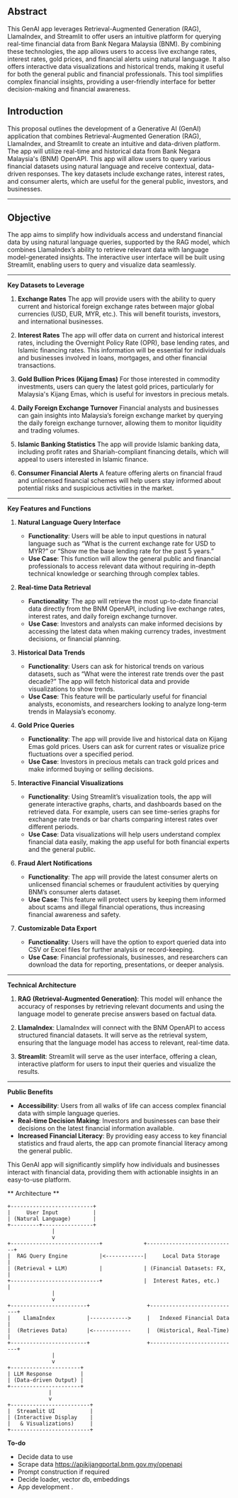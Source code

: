 ## Abstract
This GenAI app leverages Retrieval-Augmented Generation (RAG), LlamaIndex, and Streamlit to offer users an intuitive platform for querying real-time financial data from Bank Negara Malaysia (BNM). By combining these technologies, the app allows users to access live exchange rates, interest rates, gold prices, and financial alerts using natural language. It also offers interactive data visualizations and historical trends, making it useful for both the general public and financial professionals. This tool simplifies complex financial insights, providing a user-friendly interface for better decision-making and financial awareness. 

## Introduction
This proposal outlines the development of a Generative AI (GenAI) application that combines Retrieval-Augmented Generation (RAG), LlamaIndex, and Streamlit to create an intuitive and data-driven platform. The app will utilize real-time and historical data from Bank Negara Malaysia's (BNM) OpenAPI. This app will allow users to query various financial datasets using natural language and receive contextual, data-driven responses. The key datasets include exchange rates, interest rates, and consumer alerts, which are useful for the general public, investors, and businesses.

---

## Objective
The app aims to simplify how individuals access and understand financial data by using natural language queries, supported by the RAG model, which combines LlamaIndex’s ability to retrieve relevant data with language model-generated insights. The interactive user interface will be built using Streamlit, enabling users to query and visualize data seamlessly.

---

**Key Datasets to Leverage**

1. **Exchange Rates**
   The app will provide users with the ability to query current and historical foreign exchange rates between major global currencies (USD, EUR, MYR, etc.). This will benefit tourists, investors, and international businesses.
   
2. **Interest Rates**
   The app will offer data on current and historical interest rates, including the Overnight Policy Rate (OPR), base lending rates, and Islamic financing rates. This information will be essential for individuals and businesses involved in loans, mortgages, and other financial transactions.
   
3. **Gold Bullion Prices (Kijang Emas)**
   For those interested in commodity investments, users can query the latest gold prices, particularly for Malaysia's Kijang Emas, which is useful for investors in precious metals.
   
4. **Daily Foreign Exchange Turnover**
   Financial analysts and businesses can gain insights into Malaysia’s foreign exchange market by querying the daily foreign exchange turnover, allowing them to monitor liquidity and trading volumes.
   
5. **Islamic Banking Statistics**
   The app will provide Islamic banking data, including profit rates and Shariah-compliant financing details, which will appeal to users interested in Islamic finance.
   
6. **Consumer Financial Alerts**
   A feature offering alerts on financial fraud and unlicensed financial schemes will help users stay informed about potential risks and suspicious activities in the market.

---

**Key Features and Functions**

1. **Natural Language Query Interface**
   - **Functionality**: Users will be able to input questions in natural language such as “What is the current exchange rate for USD to MYR?” or “Show me the base lending rate for the past 5 years.”
   - **Use Case**: This function will allow the general public and financial professionals to access relevant data without requiring in-depth technical knowledge or searching through complex tables.

2. **Real-time Data Retrieval**
   - **Functionality**: The app will retrieve the most up-to-date financial data directly from the BNM OpenAPI, including live exchange rates, interest rates, and daily foreign exchange turnover.
   - **Use Case**: Investors and analysts can make informed decisions by accessing the latest data when making currency trades, investment decisions, or financial planning.

3. **Historical Data Trends**
   - **Functionality**: Users can ask for historical trends on various datasets, such as “What were the interest rate trends over the past decade?” The app will fetch historical data and provide visualizations to show trends.
   - **Use Case**: This feature will be particularly useful for financial analysts, economists, and researchers looking to analyze long-term trends in Malaysia’s economy.

4. **Gold Price Queries**
   - **Functionality**: The app will provide live and historical data on Kijang Emas gold prices. Users can ask for current rates or visualize price fluctuations over a specified period.
   - **Use Case**: Investors in precious metals can track gold prices and make informed buying or selling decisions.

5. **Interactive Financial Visualizations**
   - **Functionality**: Using Streamlit’s visualization tools, the app will generate interactive graphs, charts, and dashboards based on the retrieved data. For example, users can see time-series graphs for exchange rate trends or bar charts comparing interest rates over different periods.
   - **Use Case**: Data visualizations will help users understand complex financial data easily, making the app useful for both financial experts and the general public.

6. **Fraud Alert Notifications**
   - **Functionality**: The app will provide the latest consumer alerts on unlicensed financial schemes or fraudulent activities by querying BNM’s consumer alerts dataset.
   - **Use Case**: This feature will protect users by keeping them informed about scams and illegal financial operations, thus increasing financial awareness and safety.

7. **Customizable Data Export**
   - **Functionality**: Users will have the option to export queried data into CSV or Excel files for further analysis or record-keeping.
   - **Use Case**: Financial professionals, businesses, and researchers can download the data for reporting, presentations, or deeper analysis.

---

**Technical Architecture**

1. **RAG (Retrieval-Augmented Generation)**: This model will enhance the accuracy of responses by retrieving relevant documents and using the language model to generate precise answers based on factual data.

2. **LlamaIndex**: LlamaIndex will connect with the BNM OpenAPI to access structured financial datasets. It will serve as the retrieval system, ensuring that the language model has access to relevant, real-time data.

3. **Streamlit**: Streamlit will serve as the user interface, offering a clean, interactive platform for users to input their queries and visualize the results.

---

**Public Benefits**

- **Accessibility**: Users from all walks of life can access complex financial data with simple language queries.
- **Real-time Decision Making**: Investors and businesses can base their decisions on the latest financial information available.
- **Increased Financial Literacy**: By providing easy access to key financial statistics and fraud alerts, the app can promote financial literacy among the general public.
  
This GenAI app will significantly simplify how individuals and businesses interact with financial data, providing them with actionable insights in an easy-to-use platform.

** Architecture **

```
+--------------------------+
|     User Input           |
| (Natural Language)       |
+---------+----------------+
              |
              v
+----------------------------+             +----------------------------+
|  RAG Query Engine          |<------------|     Local Data Storage     |
| (Retrieval + LLM)          |             | (Financial Datasets: FX,   |
+----------------------------+             |  Interest Rates, etc.)     |
              |
              v
+------------------------+                  +----------------------------+
|    LlamaIndex          |------------>     |   Indexed Financial Data   |
|  (Retrieves Data)      |<------------     |  (Historical, Real-Time)   |
+------------------------+                  +----------------------------+
              |
              v
+----------------------+ 
| LLM Response         |
| (Data-driven Output) |
+----------------------+
             |
             v
+-------------------------+
|  Streamlit UI           |
| (Interactive Display    |
|   & Visualizations)     |
+-------------------------+
```
**To-do**
- Decide data to use
- Scrape data https://apikijangportal.bnm.gov.my/openapi
- Prompt construction if required
- Decide loader, vector db, embeddings 
- App development
.
